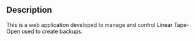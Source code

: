 ## Description
This is a web application developed to manage and control Linear Tape-Open used to create backups.
